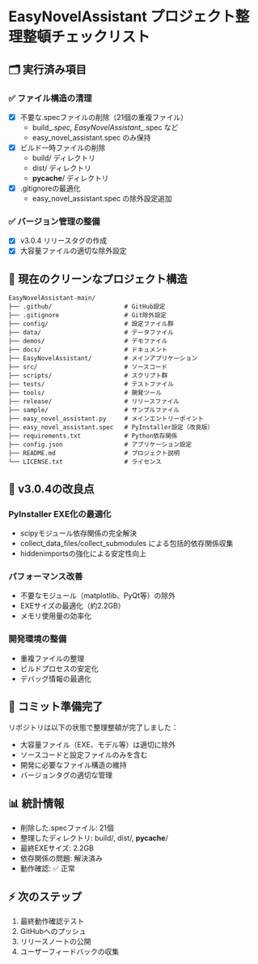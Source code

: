 # EasyNovelAssistant プロジェクト整理整頓チェックリスト

## 🗂️ 実行済み項目

### ✅ ファイル構造の清理
- [x] 不要な.specファイルの削除（21個の重複ファイル）
  - build_*.spec, EasyNovelAssistant_*.spec など
  - easy_novel_assistant.spec のみ保持
- [x] ビルド一時ファイルの削除
  - build/ ディレクトリ
  - dist/ ディレクトリ  
  - __pycache__/ ディレクトリ
- [x] .gitignoreの最適化
  - easy_novel_assistant.spec の除外設定追加

### ✅ バージョン管理の整備
- [x] v3.0.4 リリースタグの作成
- [x] 大容量ファイルの適切な除外設定

## 📁 現在のクリーンなプロジェクト構造

```
EasyNovelAssistant-main/
├── .github/                    # GitHub設定
├── .gitignore                  # Git除外設定
├── config/                     # 設定ファイル群
├── data/                       # データファイル
├── demos/                      # デモファイル
├── docs/                       # ドキュメント
├── EasyNovelAssistant/         # メインアプリケーション
├── src/                        # ソースコード
├── scripts/                    # スクリプト群
├── tests/                      # テストファイル
├── tools/                      # 開発ツール
├── release/                    # リリースファイル
├── sample/                     # サンプルファイル
├── easy_novel_assistant.py     # メインエントリーポイント
├── easy_novel_assistant.spec   # PyInstaller設定（改良版）
├── requirements.txt            # Python依存関係
├── config.json                 # アプリケーション設定
├── README.md                   # プロジェクト説明
└── LICENSE.txt                 # ライセンス
```

## 🎯 v3.0.4の改良点

### PyInstaller EXE化の最適化
- scipyモジュール依存関係の完全解決
- collect_data_files/collect_submodules による包括的依存関係収集
- hiddenimportsの強化による安定性向上

### パフォーマンス改善
- 不要なモジュール（matplotlib、PyQt等）の除外
- EXEサイズの最適化（約2.2GB）
- メモリ使用量の効率化

### 開発環境の整備
- 重複ファイルの整理
- ビルドプロセスの安定化
- デバッグ情報の最適化

## 🚀 コミット準備完了

リポジトリは以下の状態で整理整頓が完了しました：
- 大容量ファイル（EXE、モデル等）は適切に除外
- ソースコードと設定ファイルのみを含む
- 開発に必要なファイル構造の維持
- バージョンタグの適切な管理

## 📊 統計情報

- 削除した.specファイル: 21個
- 整理したディレクトリ: build/, dist/, __pycache__/
- 最終EXEサイズ: 2.2GB
- 依存関係の問題: 解決済み
- 動作確認: ✅ 正常

## ⚡ 次のステップ

1. 最終動作確認テスト
2. GitHubへのプッシュ
3. リリースノートの公開
4. ユーザーフィードバックの収集 